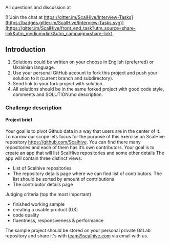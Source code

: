 All questions and discussion at

[![Join the chat at https://gitter.im/ScalHive/Interview-Tasks](https://badges.gitter.im/ScalHive/Interview-Tasks.svg)](https://gitter.im/ScalHive/front_end_task?utm_source=share-link&utm_medium=link&utm_campaign=share-link)

## Introduction

1. Solutions could be written on your choose in English (preferred) or Ukrainian language.
2. Use your personal GitHub account to fork this project and push your solution to it (current branch and subdirectory).
3. Send link to your fork project with solution.
4. All solutions should be in the same forked project with good code style, comments and SOLUTION.md description.




### Challenge description

#### Project brief
Your goal is to pivot Github data in a way that users are in the center of it. To narrow our scope lets focus for
the purpose of this exercise on ScalHive repository https://github.com/Scalhive. You can find there many repositories
and each of them has it’s own contributors. Your goal is to create an app that will list ScalHive repositories and
some other  details
The app will contain three distinct views:
- List of Scalhive repositories
- The repository details page where we can find list of contributors. The list should be sorted by amount of
contributions
- The contributor details page

Judging criteria (top the most important)
- finished​​ working​​ sample
- creating a usable​ product (UX)
- code​​ quality
- fluentness, responsiveness & performance

The sample project should be stored on your personal private GitLab repository and share it's with team@scalhive.com
via email with us.



